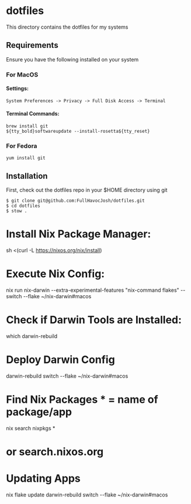 # dotfiles

This directory contains the dotfiles for my systems

## Requirements

Ensure you have the following installed on your system

### For MacOS
#### Settings:
```
System Preferences -> Privacy -> Full Disk Access -> Terminal
```
#### Terminal Commands:
```
brew install git
${tty_bold}softwareupdate --install-rosetta${tty_reset}
```

### For Fedora

```
yum install git
```

## Installation

First, check out the dotfiles repo in your $HOME directory using git

```
$ git clone git@github.com:FullHavocJosh/dotfiles.git
$ cd dotfiles
$ stow .
```

# Install Nix Package Manager:
sh <(curl -L https://nixos.org/nix/install)

# Execute Nix Config:
nix run nix-darwin --extra-experimental-features "nix-command flakes" --switch --flake ~/nix-darwin#macos

# Check if Darwin Tools are Installed:
which darwin-rebuild

# Deploy Darwin Config
darwin-rebuild switch --flake ~/nix-darwin#macos

# Find Nix Packages * = name of package/app
nix search nixpkgs *
# or search.nixos.org

# Updating Apps
nix flake update
darwin-rebuild switch --flake ~/nix-darwin#macos
